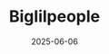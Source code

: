 ---  
layout: startup_page  
title: "Biglilpeople"  
id: "biglilpeople.com"  
permalink: "/biglilpeoplebiglilpeople.com06062025/"  
website: "https://biglilpeople.com/"  
funding_round: "Seed"  
funding_amount: "₹4Cr"  
investors: "Angel Investors, Capwise Financial Services"  
about: "Biglilpeople, founded in 2021, offers everyday clothing for children aged 0-12 years, along with baby care products such as toys and accessories. The company aims to strengthen its retail and e-commerce operations, expand its design and R&D teams, and invest in customer experience and inventory systems."  
markets: "E-commerce, Retail"  
hq: "Bengaluru, Karnataka, India"  
founded_year: "2021"  
linkedin: ""  
twitter: ""  
instagram: ""  
facebook: ""  
crunchbase: ""  
pitchbook: ""  

date_display: "06-Jun-2025"  
date: "2025-06-06"

# SEO Optimization  
meta_title: "Biglilpeople - Seed Funding (₹4Cr)"  
meta_description: "Biglilpeople, Biglilpeople, founded in 2021, offers everyday clothing for children aged 0-12 years, along with baby care products such as toys and accessories. The ..."  
meta_keywords: "Biglilpeople, E-commerce, Retail, Seed funding"  
canonical_url: "https://startup.projectstartups.com/biglilpeoplebiglilpeople.com06062025/"  
---